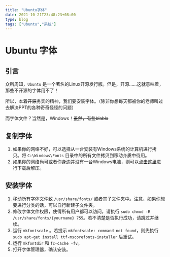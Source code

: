 ```yaml
---
title: "Ubuntu字体"
date: 2021-10-21T23:48:23+08:00 
type: blog
tags: ["Ubuntu","系统"]
---
```


#  Ubuntu 字体

## 引言

众所周知，`Ubuntu` 是一个著名的Linux开源发行版。但是，开源……这就意味着，那些不开源的字体用不了！

所以，本着~~开源~~务实的精神，我们要安装字体。（除非你想每天都被你的老师叫过去解决PPT的各种奇奇怪怪的问题）

而字体文件？当然是，Windows！~~虽然，有些blabla~~

## 复制字体

1. 如果你的网络不好，可以选择从一台安装有Windows系统的计算机进行拷贝。将 `C:\Windows\Fonts` 目录中的所有文件拷贝到移动介质中待用。
2. 如果你的网络尚可或者你身边并没有一台Windows电脑，则可以[点击这里](https://gitee.com/xu-xihe/windos-fonts)进行下载后解压。

## 安装字体

1. 移动所有字体文件致 `/usr/share/fonts/` 或者其子文件夹中。注意，如果你想要进行分类的话，可以自行新建子文件夹。
2. 修改字体文件权限，使得所有用户都可以访问，请执行 `sudo chmod -R /usr/share/fonts/{yourname} 755`。若不清楚是否执行成功，请跳过并继续。
3. 运行 `mkfontscale` 。若提示 `mkfontscale: command not found`，则先执行 `sudo apt-get install ttf-mscorefonts-installer` 后重试。
4. 运行 `mkfontdir` 和 `fc-cache -fv`。
5. 打开字体管理器，确认安装。

